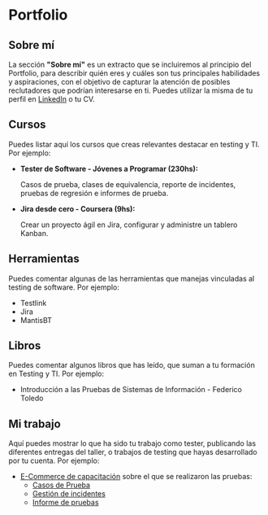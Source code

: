 # Portfolio
## Sobre mí
La sección **"Sobre mí"** es un extracto que se incluiremos al principio del Portfolio, para describir quién eres y cuáles son tus principales habilidades y aspiraciones, con el objetivo de capturar la atención de posibles reclutadores que podrían interesarse en ti. Puedes utilizar la misma de tu perfil en [LinkedIn](https://www.linkedin.com/) o tu CV.

## Cursos
Puedes listar aquí los cursos que creas relevantes destacar en testing y TI. Por ejemplo:
* **Tester de Software - Jóvenes a Programar (230hs):**

  Casos de prueba, clases de equivalencia, reporte de incidentes, pruebas de regresión e informes de prueba.
  
* **Jira desde cero - Coursera (9hs):**

  Crear un proyecto ágil en Jira, configurar y administre un tablero Kanban.
  
## Herramientas
Puedes comentar algunas de las herramientas que manejas vinculadas al testing de software. Por ejemplo:
* Testlink
* Jira
* MantisBT

## Libros
Puedes comentar algunos libros que has leído, que suman a tu formación en Testing y TI. Por ejemplo:
* Introducción a las Pruebas de Sistemas de Información - Federico Toledo

## Mi trabajo
Aquí puedes mostrar lo que ha sido tu trabajo como tester, publicando las diferentes entregas del taller, o trabajos de testing que hayas desarrollado por tu cuenta. Por ejemplo:

* [E-Commerce de capacitación](https://japceibal.github.io/e-mercado-TESTING/index.html) sobre el que se realizaron las pruebas:
  * [Casos de Prueba](https://docs.google.com/spreadsheets/d/1YuzuQBtpkicx9QjoNPeRafTh5SX-sE8i)
  * [Gestión de incidentes](https://docs.google.com/spreadsheets/d/1Y2IfX8plkKe9kDrtv0B0tfbvMQZhV7Pv)
  * [Informe de pruebas](https://docs.google.com/document/d/1VP4W9pzRynxyccHLQNZ5z3NKUZSpJk4g)
